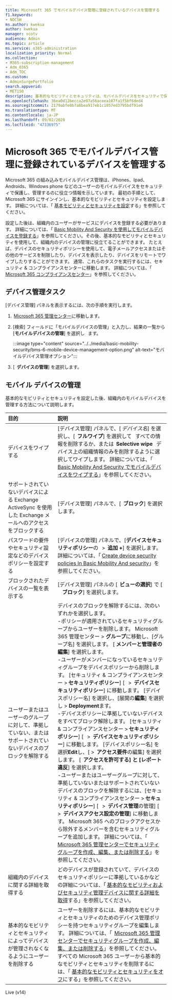 ```yaml
---
title: Microsoft 365 でモバイルデバイス管理に登録されているデバイスを管理する
f1.keywords:
- NOCSH
ms.author: kwekua
author: kwekua
manager: scotv
audience: Admin
ms.topic: article
ms.service: o365-administration
localization_priority: Normal
ms.collection:
- M365-subscription-management
- Adm_O365
- Adm_TOC
ms.custom:
- AdminSurgePortfolio
search.appverid:
- MET150
description: 基本的なモビリティとセキュリティは、モバイルデバイスをセキュリティで保護し、管理するのに役立ちます。
ms.openlocfilehash: 36ea0d12becca2e97a56aceea107fa1f5bf6ded4
ms.sourcegitcommit: 2179abfe0b7a8bea917eb1c1057ed3795bdf91e6
ms.translationtype: MT
ms.contentlocale: ja-JP
ms.lasthandoff: 09/02/2020
ms.locfileid: "47336975"
---
```

# <a name="manage-devices-enrolled-in-mobile-device-management-in-microsoft-365"></a>Microsoft 365 でモバイルデバイス管理に登録されているデバイスを管理する

Microsoft 365 の組み込みモバイルデバイス管理は、iPhones、Ipad、Androids、Windows phone などのユーザーのモバイルデバイスをセキュリティで保護し、管理するのに役立つ情報を示しています。 最初の手順として、Microsoft 365 にサインインし、基本的なモビリティとセキュリティを設定します。 詳細については、「 [基本モビリティとセキュリティを設定](set-up-basic-mobility-and-security.md)する」を参照してください。

設定した後は、組織内のユーザーがサービスにデバイスを登録する必要があります。 詳細については、「 [Basic Mobility And Security を使用してモバイルデバイスを登録する](enroll-your-mobile-device-using-basic-mobility-and-security.md)」を参照してください。その後、基本的なモビリティとセキュリティを使用して、組織内のデバイスの管理に役立てることができます。 たとえば、デバイスのセキュリティポリシーを使用して、電子メールアクセスまたはその他のサービスを制限したり、デバイスを表示したり、デバイスをリモートでワイプしたりすることができます。 通常、これらのタスクを実行するには、セキュリティ & コンプライアンスセンターに移動します。 詳細については、「 [Microsoft 365 コンプライアンスセンター](https://support.microsoft.com/office/7e696a40-b86b-4a20-afcc-559218b7b1b8)」を参照してください。

## <a name="device-management-tasks"></a>デバイス管理タスク

[デバイス管理] パネルを表示するには、次の手順を実行します。

1.  [Microsoft 365 管理センター](https://support.microsoft.com/office/758befc4-0888-4009-9f14-0d147402fd23)に移動します。
    
2. [検索] フィールドに「モバイルデバイスの管理」と入力し、結果の一覧から [**モバイルデバイスの管理**] を選択し   ます。

    :::image type="content" source="../../media/basic-mobility-security/bms-6-mobile-device-management-option.png" alt-text="モバイルデバイス管理オプション":::

3. [  **デバイスの管理**] を選択します。

## <a name="manage-mobile-devices"></a>モバイル デバイスの管理
    
基本的なモビリティとセキュリティを設定した後、組織内のモバイルデバイスを管理する方法について説明します。

|**目的**|**説明**|
|:----------------|:------------------------------------------------------------------------------|
|デバイスをワイプする |[デバイス管理] パネルで、[ *デバイス名*] を選択し、[  **フルワイプ**] を選択して   すべての情報を削除するか、または  **Selective wipe**   デバイス上の組織情報のみを削除するように選択してワイプします。 詳細については、「 [Basic Mobility And Security でモバイルデバイスをワイプする](wipe-mobile-device.md)」を参照してください。|
|サポートされていないデバイスによる Exchange ActiveSync を使用した Exchange メールへのアクセスをブロックする |[デバイス管理] パネルで、[  **ブロック**] を選択します。 |
|パスワードの要件やセキュリティ設定などのデバイスポリシーを設定する |[デバイスの管理] パネルで、[**デバイスセキュリティポリシー**の   >  **追加 +**] を選択します。 詳細については、「 [Create device security policies In Basic Mobility And security](create-device-security-policies-in-basic-mmobility-and-security.md)」を参照してください。|
|ブロックされたデバイスの一覧を表示する  |[デバイス管理] パネルの [  **ビューの選択**] で [     **ブロック**] を選択します。 |
|ユーザーまたはユーザーのグループに対して、準拠していない、またはサポートされていないデバイスのブロックを解除する  |デバイスのブロックを解除するには、次のいずれかを選択します。<br/>-ポリシーが適用されているセキュリティグループからユーザーを削除します。 Microsoft 365 管理センター > **グループ**に移動し、[グループ名] を選択します。 [ **メンバーと管理者の編集**] を選択します。<br/>-ユーザーがメンバーになっているセキュリティグループをデバイスポリシーから削除します。 [セキュリティ & コンプライアンスセンター > **セキュリティポリシー**] [   >  **デバイスセキュリティポリシー**] に移動します。 [デバイスポリシー名] を選択し、[展開の**編集**] を選択し  >  **Deployment**ます。<br/>-デバイスポリシーに準拠していないデバイスをすべてブロック解除します。 [セキュリティ & コンプライアンスセンター > **セキュリティポリシー**] [   >  **デバイスセキュリティポリシー**] に移動します。 [デバイスポリシー名] を選択**Edit**し、[  >  **アクセス要件**の編集] を選択します。 [  **アクセスを許可する] と [レポート違反**] を選択します。<br/>-ユーザーまたはユーザーグループに対して、準拠していないまたはサポートされていないデバイスのブロックを解除するには、[セキュリティ & コンプライアンスセンター > **セキュリティポリシー**] [   >  **デバイス管理**の管理] [   >  **デバイスアクセス設定の管理**] に移動します。 Microsoft 365 へのブロックアクセスから除外するメンバーを含むセキュリティグループを追加します。 詳細については、「 [Microsoft 365 管理センターでセキュリティグループを作成、編集、または削除する](https://support.microsoft.com/office/55c96b32-e086-4c9e-948b-a018b44510cb)」を参照してください。|
|組織内のデバイスに関する詳細を取得する  |どのデバイスが登録されていて、デバイスのセキュリティポリシーに準拠しているかなどの詳細については、「 [基本的なモビリティおよびセキュリティ管理デバイスに関する詳細を取得](get-details-about-basic-mobility-and-security-managed-devices.md)する」を参照してください。|
|基本的なモビリティとセキュリティによってデバイスが管理されなくなるようにユーザーを削除する |ユーザーを削除するには、基本的なモビリティとセキュリティのためのデバイス管理ポリシーを持つセキュリティグループを編集します。 詳細については、「  [Microsoft 365 管理センターでセキュリティグループを作成、編集、または削除する](https://support.microsoft.com/office/55c96b32-e086-4c9e-948b-a018b44510cb)」を参照してください。<br/>すべての Microsoft 365 ユーザーから基本的なモビリティとセキュリティを削除するには、「 [基本的なモビリティとセキュリティをオフ](turn-off-basic-mobility-and-security.md)にする」を参照してください。|

Live (v14)